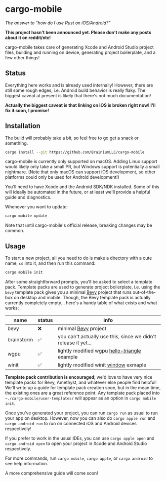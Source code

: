 # cargo-mobile

*The answer to "how do I use Rust on iOS/Android?"*

**This project hasn't been announced yet. Please don't make any posts about it on reddit/etc!**

cargo-mobile takes care of generating Xcode and Android Studio project files, building and running on device, generating project boilerplate, and a few other things!

## Status

Everything here works and is already used internally! However, there are still some rough edges, i.e. Android build behavior is really flaky. The biggest caveat at present is likely that there's not much documentation!

**Actually the biggest caveat is that linking on iOS is broken right now! I'll fix it soon, I promise!**

## Installation

The build will probably take a bit, so feel free to go get a snack or something.

```bash
cargo install --git https://github.com/BrainiumLLC/cargo-mobile
```

cargo-mobile is currently only supported on macOS. Adding Linux support would likely only take a small PR, but Windows support is potentially a small nightmare. (Note that only macOS can support iOS development, so other platforms could only be used for Android development!)

You'll need to have Xcode and the Android SDK/NDK installed. Some of this will ideally be automated in the future, or at least we'll provide a helpful guide and diagnostics.

Whenever you want to update:

```bash
cargo mobile update
```

Note that until cargo-mobile's official release, breaking changes may be common.

## Usage

To start a new project, all you need to do is make a directory with a cute name, `cd` into it, and then run this command:

```bash
cargo mobile init
```

After some straightforward prompts, you'll be asked to select a template pack. Template packs are used to generate project boilerplate, i.e. using the `bevy` template pack gives you a minimal [Bevy](https://bevyengine.org/) project that runs out-of-the-box on desktop and mobile. Though, the Bevy template pack is actually currently completely empty... here's a handy table of what exists and what works:

| name       | status | info                                                                                                                  |
| ---------- | ------ | --------------------------------------------------------------------------------------------------------------------- |
| bevy       | ❌      | minimal [Bevy](https://bevyengine.org/) project                                                                       |  |
| brainstorm | ✅      | you can't actually use this, since we didn't release it yet...                                                        |
| wgpu       | ✅      | lightly modified wgpu [hello-triangle](https://github.com/gfx-rs/wgpu-rs/tree/master/examples/hello-triangle) example |
| winit      | ✅      | lightly modified winit [window](https://github.com/rust-windowing/winit/tree/master/examples/window) exmaple          |

**Template pack contribution is encouraged**; we'd love to have very nice template packs for Bevy, Amethyst, and whatever else people find helpful! We'll write up a guide for template pack creation soon, but in the mean time, the existing ones are a great reference point. Any template pack placed into `~./cargo-mobile/user-templates/` will appear as an option in `cargo mobile init`.

Once you've generated your project, you can run `cargo run` as usual to run your app on desktop. However, now you can also do `cargo apple run` and `cargo android run` to run on connected iOS and Android devices respectively!

If you prefer to work in the usual IDEs, you can use `cargo apple open` and `cargo android open` to open your project in Xcode and Android Studio respectively.

For more commands, run `cargo mobile`, `cargo apple`, or `cargo android` to see help information.

A more comprehensive guide will come soon!
